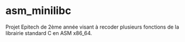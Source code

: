 # asm_minilibc

Projet Epitech de 2ème année visant à recoder plusieurs fonctions de la librairie standard C en ASM x86_64.

